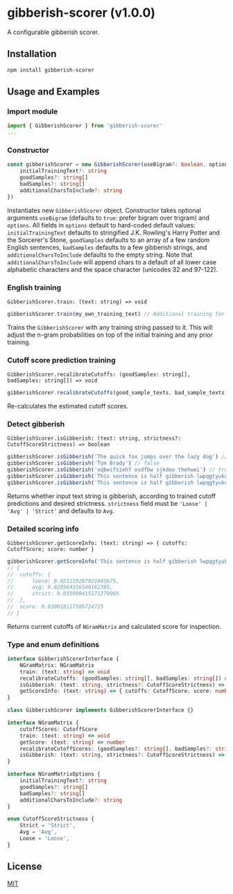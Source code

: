 # gibberish-scorer (v1.0.0)

A configurable gibberish scorer.

## Installation

```bash
npm install gibberish-scorer
```

## Usage and Examples

### Import module
```ts
import { GibberishScorer } from 'gibberish-scorer'
...
```


### Constructor
```ts
const gibberishScorer = new GibberishScorer(useBigram?: boolean, options?: {
    initialTrainingText?: string
    goodSamples?: string[]
    badSamples?: string[]
    additionalCharsToInclude?: string
})
```
Instantiates new `GibberishScorer` object. Constructor takes optional arguments `useBigram` (defaults to `true`: prefer bigram over trigram) and `options`. All fields in `options` default to hard-coded default values: `initialTrainingText` defaults to stringified J.K. Rowling's Harry Potter and the Sorcerer's Stone, `goodSamples` defaults to an array of a few random English sentences, `badSamples` defaults to a few gibberish strings, and `additionalCharsToInclude` defaults to the empty string. Note that `additionalCharsToInclude` will append chars to a default of all lower case alphabetic characters and the space character (unicodes 32 and 97-122).


### English training
`GibberishScorer.train: (text: string) => void`
```js
gibberishScorer.train(my_own_training_text) // Additional training for gibberishScorer if desired
```
Trains the `GibberishScorer` with any training string passed to it. This will adjust the n-gram probabilities on top of the initial training and any prior training.


### Cutoff score prediction training
`GibberishScorer.recalibrateCutoffs: (goodSamples: string[], badSamples: string[]) => void`
```js
gibberishScorer.recalibrateCutoffs(good_sample_texts, bad_sample_texts) // Recalculate predicted score cutoffs based on provided samples
```
Re-calculates the estimated cutoff scores.


### Detect gibberish
`GibberishScorer.isGibberish: (text: string, strictness?: CutoffScoreStrictness) => boolean`
```js
gibberishScorer.isGibberish('The quick fox jumps over the lazy dog') // false
gibberishScorer.isGibberish('Tom Brady') // false
gibberishScorer.isGibberish('oqbwifsiehf osdfbw sjkdoo thehwei') // true
gibberishScorer.isGibberish('This sentence is half gibberish lwpqgtyukcvi', 'Avg') // false
gibberishScorer.isGibberish('This sentence is half gibberish lwpqgtyukcvi', 'Strict') // true
```
Returns whether input text string is gibberish, according to trained cutoff predictions and desired strictness. `strictness` field must be `'Loose' | 'Avg' | 'Strict'` and defaults to `Avg`.


### Detailed scoring info
`GibberishScorer.getScoreInfo: (text: string) => { cutoffs: CutoffScore; score: number }`
```js
gibberishScorer.getScoreInfo('This sentence is half gibberish lwpqgtyukcvi')
// {
//  cutoffs: {
//      loose: 0.021219297921045675,
//      avg: 0.028564356546162385,
//      strict: 0.035909415171279095
//  },
//  score: 0.030018117586724725
// }
```
Returns current cutoffs of `NGramMatrix` and calculated score for inspection.


### Type and enum definitions
```ts
interface GibberishScorerInterface {
    NGramMatrix: NGramMatrix
    train: (text: string) => void
    recalibrateCutoffs: (goodSamples: string[], badSamples: string[]) => void
    isGibberish: (text: string, strictness?: CutoffScoreStrictness) => boolean
    getScoreInfo: (text: string) => { cutoffs: CutoffScore; score: number }
}

class GibberishScorer implements GibberishScorerInterface {}

interface NGramMatrix {
    cutoffScores: CutoffScore
    train: (text: string) => void
    getScore: (text: string) => number
    recalibrateCutoffScores: (goodSamples?: string[], badSamples?: string[]) => void
    isGibberish: (text: string, strictness?: CutoffScoreStrictness) => boolean
}

interface NGramMatrixOptions {
    initialTrainingText?: string
    goodSamples?: string[]
    badSamples?: string[]
    additionalCharsToInclude?: string
}

enum CutoffScoreStrictness {
    Strict = 'Strict',
    Avg = 'Avg',
    Loose = 'Loose',
}
```


## License

[MIT](https://choosealicense.com/licenses/mit/)
